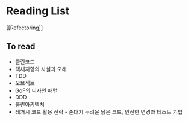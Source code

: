 # Reading List


[[Refectoring]]


## To read

* 클린코드
* 객체지향의 사실과 오해
* TDD
* 오브젝트
* GoF의 디자인 패턴
* DDD
* 클린아키텍쳐
* 레거시 코드 활용 전략 - 손대기 두려운 낡은 코드, 안전한 변경과 테스트 기법